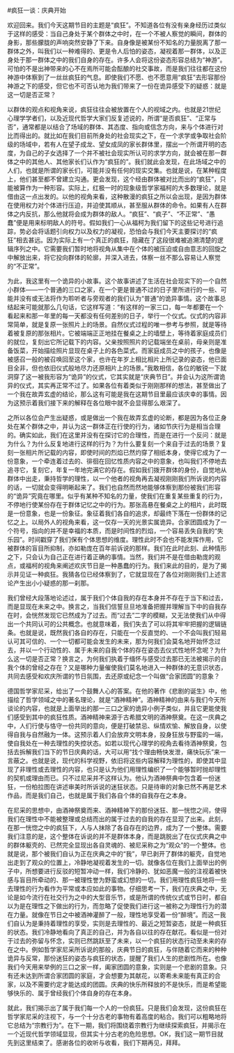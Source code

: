 #疯狂一谈：庆典开始

欢迎回来。我们今天这期节目的主题是“疯狂”。不知道各位有没有亲身经历过类似于这样的感受：当自己身处于某个群体之中时，在一个不被人察觉的瞬间，群体的身影，那些朦胧的声响突然安静了下来。自身像是被某份不知名的力量脱离了那一群体之外，叫我们以一种难得的、更是令人后怕的姿态，凝视着那一群体，以及正身处于那一群体之中的我们自身的存在。许多人会将这份姿态形容总结为“神游”。可怕的不是出神带来的心不在焉所可能会酝酿的社交事故，而是我们往往都在这份神游中体察到了一丝丝疯狂的气息。即使我们不愿、也不愿意用“疯狂”去形容那份神游之下的感受，但它也不可否认地为我们带来了一份在诡异感受下的疑惑：就是这一切是否正常？

以群体的观点和视角来说，疯狂往往会被放置在个人的视域之内。也就是21世纪心理学学者们，以及近现代哲学大家们反复述说的，所谓“是否疯狂”、“正常与否”，通常都是以结合了场域的群体、其态度、指向或信念方向，来与个体进行对比而得出的。就比如在我们目前所身处的社会现实之下，在一个求学或争取社会阶级的场域中，若有人在望子成龙、望女成凤的家长群体里，摆出一个所谓开明的态度，为自己的子女选择了一个并不被社会现实所认可的求学方向，就会被在那一群体之中的其他人、其他家长们认作为“疯狂的”。我们就此会发现，在此场域之中的人们，也就是所谓的家长们，可能并没有任何的现实交集。也就是说，在某种程度上，他们甚至都不曾建立沟通。更会发现，这个经由群体被对比而出的“疯狂”，只能被算作为一种形容。实际上，红极一时的现象级哲学家福柯的大多数理论，就是借由这一点出发的。以他的视角来看，这种散漫的疯狂之所以会出现，是因为群体在使用权力对个体进行压迫，并迫使其顺从，甚至服从群体的命令。如果有人在群体之内反抗，那么他就将会成为群体的敌人。“疯狂”、“疯子”、“不正常”、“愚蠢”便是用来标明敌人的符号。假如我们一心从福柯为我们留下的这些记号进行追踪，势必会将话题引向权力以及权力的凝视，恐怕会与我们今天主要探讨的“疯狂”相去甚远。因为实际上有一个真正的疯狂，隐藏在了这段很难被追溯清楚的逻辑序列之中。它需要我们暂时地将视角从集中在个体的被压迫或自由意志的回旋之中解放出来，将它投向群体的轮廓，并深入进去，体察一丝不那么容易让人察觉的“不正常”。

为此，我这里有一个诡异的小故事。这个故事讲述了生活在社会现实下的一个自然小群体——一个普通的三口之家，在一个更是普通不过的日子里所进行的一些、可能并没有或无法将作为聆听者与旁观者的我们认为“普通”的诡异事情。这个故事总结起来可能就那么几句话，它这样写道：“有这样的一家三口，每一年都要在一个看起来和那一年里的每一天都没有任何差别的日子，举行一个仪式。仪式的内容非常简单，就是复原一张照片上的场景。自然仪式过程的唯一参考与参照，就是等待着被复原的那张相片。它被端端正正地挂在餐桌之上的墙壁上，等待着家庭成员们的就位，复刻出它所记载下的内容。父亲按照照片的记载端坐在桌前，母亲则是准备饭菜，开始描绘照片显现在桌子上的各色菜式。而家庭成员之中的孩子，也像是被感召一般的被召唤回至这个家，也许在年岁上相比相片上所记录的姿态，他已面目全非，但也依旧仪式般地尽力还原相片上的场景。”我敢相信，各位的敏锐一下就洞穿了这一被我形容为“诡异”的仪式，它其实就是“庆典节日”。并会认为这所谓诡异的仪式，其实再正常不过了。如果各位有着类似于刚刚那样的想法，甚至做出了一个我在故弄玄虚的结论，那么这有可能是我在这期节目里最应该庆幸的事情。因为这预示着我们接下来的解释在各位眼中就不会显得那么艰深了。

之所以各位会产生出疑惑，或是做出一个我在故弄玄虚的论断，都是因为各位正身处在某个群体之中，并认为这一群体正在行使的行为，诸如节庆行为是相当合理的。确实如此，我们在这里并没有在探讨它的合理性，而是在进行一个反问：就是为什么？为什么反复地进行这样的行为？为什么要复刻一个来自于过去的场景？复刻一张相片所记载的内容，即使时间的烈焰已然灼穿了相纸本身，使得它成为了一份意象，一个牵连着过去的、徘徊在回忆性质内容之中的意象，也叫我们不停地去追寻它，复刻它，年复一年地完满它的存在。假如我们拨开群体的身份，自觉地从群体中出走，秉持哲学的理性，以一个他者的视角再去凝视刚刚我们所诉说的内容的话，一切就会变得明晰起来了。我们也自然而然地能够体察到那份被我们形容的“诡异”究竟在哪里。似乎有某种不知名的力量，使我们在重复某些重复的行为，不停地行使某份存在于群体记忆之中的行为。那张高悬在餐桌之上的相片，此时既是一份意象，也是一份象征。象征着我们各自的追求，却最终下落在一份群体的记忆之上。以局外人的视角来看，这一仅存一天的光景实属诡异。合家团圆成为了一个符号，指向的并不是幸福的本质，而是时间性的烈焰，一个容易丢失自我的“失乐园”。时间戳穿了我们保有个体思想的维度。理性此时不会也不能发挥作用，它被群体的盲目所抑制，亦如勒庞在百年前诉说的那样。我们在此时此刻、此种情形之下，只会认为自己正在进行着正确的事情。当然，我们并不是在借由勒庞的观点，或福柯的视角来阐述欢庆节日是一种愚蠢的行为。我们来此的目的，是为了揭示并见证一种疯狂。我猜各位已经体察到了，它就显现在了各位对刚刚我们上述言论产生出小小疑惑的那一刹那。

我们曾经大段落地论述过，属于我们个体自我的存在本身并不存在于当下和过去，而是显现在未来之中。换言之，当我们信誓旦旦地准备把握并理解当下中的自我存在时，会恍然发现它已然成为了过去。而“过去”二字的模糊，又无法使我们从中得出一个共同认可的公共概念。也就意味着，我们失去了可以将其牢牢把握的逻辑链条。也就是说，既然我们各自的存在，只能在一个反直觉的、一个不会叫我们轻易认可其可信的、一个一切都可能会发生的未来，那为何我们会莫名地开始怀念过去，并以一个行动性的、属于未来的自我个体的存在姿态去仪式性地怀念呢？为什么这一切是否正常？换言之，为何我们执着于缅怀与感受过去那已无法被揭示的自我个体的曾经之存在？又是哪种力量催使我们莫名地进入一种群体的无意识状态，共同去感受和欢庆所谓的节日氛围，去还原或纪念一个叫做“合家团圆”的意象？

德国哲学家尼采，给出了一个鼓舞人心的答案。在他的著作《悲剧的诞生》中，他描绘了哲学领域之中的著名理论，就是“酒神精神”。酒神精神的由来与我们今天所谈论的内容，也就是上面举出的那一三口之家的诡异小例子类似，并且它更能使我们感受到其中的疯狂性质。酒神精神来源于古希腊文明的酒神祭奠。在这一庆典之中，人们行使与恪守一份共同的意向，便是打破禁忌、纵情欢愉、解放自身，以使得自我与自然融为一体。这预示着人们会放弃文明本身，投身狂放与野蛮的一端，使自我处在一种去理性的失控状态。如若以现代心理学的视角去看待酒神祭奠，包括去拆解我们当下的节日庆典的话，大可以用“找个理由畅快发泄，痛快玩乐”来一言蔽之。也就是说，现代的科学视野，依旧将这些内容解释为理性的，即使其中显现了非理性或去理性的内容，也只是认为他们用理性编织了一个能够暂时抛却理性的契机或理由而已。只不过尼采并不这样认为。他认为酒神祭典中包含着一份迷狂，一份柏拉图在讲述审美时所诉说的迷狂状态。只是待审的对象已然不再是艺术作品，而是我们自己，也就是属于我们各自个体的自我存在之本身。

在尼采的思想中，由酒神祭奠而来、酒神精神下的那份迷狂、那一恍惚之间，使得我们在理性中不能被整理或总结而出的属于过去的自我的存在显现了出来。此刻，在那一恍惚之中的疯狂下，人与人抹除了各自存在的边界，成为了一个整体。需要我们注意的是，这个整体在诉说的并不是群体本身，而是跳脱出了在仪式庆典之中的群体躯壳的、已然完全显现出各自灵魂的、被尼采称之为“观众”的一个整体。也就是说，那个被我们自认为正在庆典之中的“我”，早已剥开了群体的躯壳，自觉地出走到了观众的位置上，冷静地凝视着发生的一切。就像各位在我们上面举出的例子中，所想要进行反驳的短暂冲动一样，我们冷静的、犹如恶魔一般的注视着被快感与盲目所牵动的、那一被理性誉为野蛮或幻想的一切。我们用理性疯狂地将一些去理性的行为看作为平常或本应如此的事物。仔细思考一下，我们在庆典之中，无论是如今流行在社交行为之中的大型音乐节，或是所谓的传统仪式或节日时，都自以为是在理性之下做出的行为，而忽略了促使我们进行这一被称之为理性行为的潜在力量。就像在节日之中被酒神灌醉了一般，理性地享受着一份“醉境”。而这一我们自认为是秉持着理性的享受，实则是去理性的、最近之短暂姿态，就是一种疯狂的状态。我们冷静地看向了真正的自己，并为各自以往的存在献花。看似是一份对于过去的弥留与怀念，实则已然跳跃至了未来，以一个疯狂的状态行动至未来的存在之中。例如哲学家尼采所诉说的那般，庆典节日的疯狂，与伴随着它而来的种种诡异与反常，那份迷狂的姿态与疯狂的状态，提醒了我们人生的悲剧性所在。也像我们今天用来举例的三口之家一样，阖家团圆的意象，实则是一个悲剧的意象。只有还未达到所谓合家团圆的家庭，才会想要为其献花，以寄希未来能有真正的合家，以及不需要约定才能达成的团圆。庆典的快乐所释放的不是快乐，而是希望能够快乐的、属于曾经我们个体自身的存在本身。

就此，我们揭示出了属于我们每一个人的一份疯狂。只是我们会发现，这份疯狂在哲学家尼采的注视下，与一个十分古老的事物有着高度的粘合。我们可以粗略地将它总结为“宗教行为”。在下一期，我们将围绕着宗教行为继续探索疯狂，并揭示在一个近现代哲学领域显现，但其实十分古老的危险思想。OK，我们这一期节目就先到这里结束了。感谢各位的收听与收看，我们下期再见，拜拜。